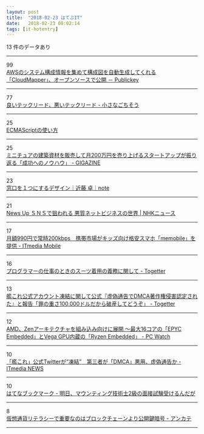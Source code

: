 ```yaml
---
layout: post
title:  "2018-02-23 はてぶIT"
date:   2018-02-23 08:02:14
tags: [it-hotentry]
---
```

13 件のデータあり

<hr><div class="row">
<div class="col-1"><span class="badge badge-pill badge-success h2">99</span></div>
<div class="col-11"><a href='http://www.publickey1.jp/blog/18/awscloudmapper.html' target='_blank'>AWSのシステム構成情報を集めて構成図を自動生成してくれる「CloudMapper」、オープンソースで公開 － Publickey</a></div>
</div>
<hr>
<div class="row">
<div class="col-1"><span class="badge badge-pill badge-success h2">77</span></div>
<div class="col-11"><a href='http://tannomizuki.hatenablog.com/entry/2018/02/22/180410' target='_blank'>良いテックリード、悪いテックリード - 小さなごちそう</a></div>
</div>
<hr>
<div class="row">
<div class="col-1"><span class="badge badge-pill badge-success h2">25</span></div>
<div class="col-11"><a href='http://azu.github.io/slide/2018/node/ecmascript39.html' target='_blank'>ECMAScriptの使い方</a></div>
</div>
<hr>
<div class="row">
<div class="col-1"><span class="badge badge-pill badge-success h2">25</span></div>
<div class="col-11"><a href='https://gigazine.net/news/20180222-startup-mini-materials/' target='_blank'>ミニチュアの建築資材を販売して月200万円を売り上げるスタートアップが振り返る「成功へのノウハウ」 - GIGAZINE</a></div>
</div>
<hr>
<div class="row">
<div class="col-1"><span class="badge badge-pill badge-success h2">23</span></div>
<div class="col-11"><a href='https://note.mu/masarukondo/n/n52710c266ff9' target='_blank'>窓口を１つにするデザイン｜近藤 卓｜note</a></div>
</div>
<hr>
<div class="row">
<div class="col-1"><span class="badge badge-pill badge-success h2">21</span></div>
<div class="col-11"><a href='https://www3.nhk.or.jp/news/html/20180222/k10011339271000.html' target='_blank'>News Up ＳＮＳで狙われる 悪質ネットビジネスの世界 | NHKニュース</a></div>
</div>
<hr>
<div class="row">
<div class="col-1"><span class="badge badge-pill badge-success h2">17</span></div>
<div class="col-11"><a href='http://www.itmedia.co.jp/mobile/articles/1802/22/news107.html' target='_blank'>月額990円で常時200kbps　携帯市場がキッズ向け格安スマホ「memobile」を提供 - ITmedia Mobile</a></div>
</div>
<hr>
<div class="row">
<div class="col-1"><span class="badge badge-pill badge-success h2">16</span></div>
<div class="col-11"><a href='https://togetter.com/li/1202097' target='_blank'>プログラマーの仕事のときのスーツ着用の義務に関して - Togetter</a></div>
</div>
<hr>
<div class="row">
<div class="col-1"><span class="badge badge-pill badge-success h2">13</span></div>
<div class="col-11"><a href='https://togetter.com/li/1202067' target='_blank'>艦これ公式アカウント凍結に関して公式『虚偽通告でDMCA著作権侵害認定された』と報告「罪の重さ100,000ドルだから破産してどうぞ」 - Togetter</a></div>
</div>
<hr>
<div class="row">
<div class="col-1"><span class="badge badge-pill badge-success h2">12</span></div>
<div class="col-11"><a href='https://pc.watch.impress.co.jp/docs/news/1107832.html' target='_blank'>AMD、Zenアーキテクチャを組み込み向けに展開 ～最大16コアの「EPYC Embedded」とVega GPU内蔵の「Ryzen Embedded」 - PC Watch</a></div>
</div>
<hr>
<div class="row">
<div class="col-1"><span class="badge badge-pill badge-success h2">10</span></div>
<div class="col-11"><a href='http://www.itmedia.co.jp/news/articles/1802/22/news128.html' target='_blank'>「艦これ」公式Twitterが“凍結”　第三者が「DMCA」悪用、虚偽通告か - ITmedia NEWS</a></div>
</div>
<hr>
<div class="row">
<div class="col-1"><span class="badge badge-pill badge-success h2">10</span></div>
<div class="col-11"><a href='http://b.hatena.ne.jp/entry/s/anond.hatelabo.jp/20180222135021' target='_blank'>はてなブックマーク - 明日、マウンティング技術士2級の面接試験受けるんだが</a></div>
</div>
<hr>
<div class="row">
<div class="col-1"><span class="badge badge-pill badge-success h2">8</span></div>
<div class="col-11"><a href='http://d.hatena.ne.jp/essa/20180222/p1' target='_blank'>仮想通貨リテラシーで重要なのはブロックチェーンより公開鍵暗号 - アンカテ</a></div>
</div>
<hr>
